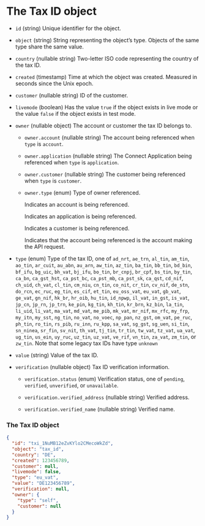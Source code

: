 # The Tax ID object

- `id` (string)
  Unique identifier for the object.

- `object` (string)
  String representing the object’s type. Objects of the same type share the same value.

- `country` (nullable string)
  Two-letter ISO code representing the country of the tax ID.

- `created` (timestamp)
  Time at which the object was created. Measured in seconds since the Unix epoch.

- `customer` (nullable string)
  ID of the customer.

- `livemode` (boolean)
  Has the value `true` if the object exists in live mode or the value `false` if the object exists in test mode.

- `owner` (nullable object)
  The account or customer the tax ID belongs to.

  - `owner.account` (nullable string)
    The account being referenced when `type` is `account`.

  - `owner.application` (nullable string)
    The Connect Application being referenced when `type` is `application`.

  - `owner.customer` (nullable string)
    The customer being referenced when `type` is `customer`.

  - `owner.type` (enum)
    Type of owner referenced.

    Indicates an account is being referenced.

    Indicates an application is being referenced.

    Indicates a customer is being referenced.

    Indicates that the account being referenced is the account making the API request.

- `type` (enum)
  Type of the tax ID, one of `ad_nrt`, `ae_trn`, `al_tin`, `am_tin`, `ao_tin`, `ar_cuit`, `au_abn`, `au_arn`, `aw_tin`, `az_tin`, `ba_tin`, `bb_tin`, `bd_bin`, `bf_ifu`, `bg_uic`, `bh_vat`, `bj_ifu`, `bo_tin`, `br_cnpj`, `br_cpf`, `bs_tin`, `by_tin`, `ca_bn`, `ca_gst_hst`, `ca_pst_bc`, `ca_pst_mb`, `ca_pst_sk`, `ca_qst`, `cd_nif`, `ch_uid`, `ch_vat`, `cl_tin`, `cm_niu`, `cn_tin`, `co_nit`, `cr_tin`, `cv_nif`, `de_stn`, `do_rcn`, `ec_ruc`, `eg_tin`, `es_cif`, `et_tin`, `eu_oss_vat`, `eu_vat`, `gb_vat`, `ge_vat`, `gn_nif`, `hk_br`, `hr_oib`, `hu_tin`, `id_npwp`, `il_vat`, `in_gst`, `is_vat`, `jp_cn`, `jp_rn`, `jp_trn`, `ke_pin`, `kg_tin`, `kh_tin`, `kr_brn`, `kz_bin`, `la_tin`, `li_uid`, `li_vat`, `ma_vat`, `md_vat`, `me_pib`, `mk_vat`, `mr_nif`, `mx_rfc`, `my_frp`, `my_itn`, `my_sst`, `ng_tin`, `no_vat`, `no_voec`, `np_pan`, `nz_gst`, `om_vat`, `pe_ruc`, `ph_tin`, `ro_tin`, `rs_pib`, `ru_inn`, `ru_kpp`, `sa_vat`, `sg_gst`, `sg_uen`, `si_tin`, `sn_ninea`, `sr_fin`, `sv_nit`, `th_vat`, `tj_tin`, `tr_tin`, `tw_vat`, `tz_vat`, `ua_vat`, `ug_tin`, `us_ein`, `uy_ruc`, `uz_tin`, `uz_vat`, `ve_rif`, `vn_tin`, `za_vat`, `zm_tin`, or `zw_tin`. Note that some legacy tax IDs have type `unknown`

- `value` (string)
  Value of the tax ID.

- `verification` (nullable object)
  Tax ID verification information.

  - `verification.status` (enum)
    Verification status, one of `pending`, `verified`, `unverified`, or `unavailable`.

  - `verification.verified_address` (nullable string)
    Verified address.

  - `verification.verified_name` (nullable string)
    Verified name.

### The Tax ID object

```json
{
  "id": "txi_1NuMB12eZvKYlo2CMecoWkZd",
  "object": "tax_id",
  "country": "DE",
  "created": 123456789,
  "customer": null,
  "livemode": false,
  "type": "eu_vat",
  "value": "DE123456789",
  "verification": null,
  "owner": {
    "type": "self",
    "customer": null
  }
}
```